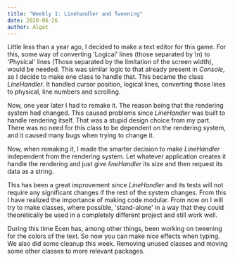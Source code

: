 ```yaml
---
title: "Weekly 1: Linehandler and Tweening"
date: 2020-06-26
author: Algot
---
```


Little less than a year ago, I decided to make a text editor for this game. For this, some way of converting 'Logical' lines (those separated by \n) to 'Physical' lines (Those separated by the limitation of the screen width), would be needed. This was similar logic to that already present in _Console_, so I decide to make one class to handle that. This became the class _LineHandler_. It handled cursor position, logical lines, converting those lines to physical, line numbers and scrolling.

Now, one year later I had to remake it. The reason being that the rendering system had changed. This caused problems since _LineHandler_ was built to handle rendering itself. That was a stupid design choice from my part. There was no need for this class to be dependent on the rendering system, and it caused many bugs when trying to change it.

Now, when remaking it, I made the smarter decision to make _LineHandler_ independent from the rendering system. Let whatever application creates it handle the rendering and just give _lineHandler_ its size and then request its data as a string.

This has been a great improvement since _LineHandler_ and its tests will not require any significant changes if the rest of the system changes. From this I have realized the importance of making code modular. From now on I will try to make classes, where possible, 'stand-alone' in a way that they could theoretically be used in a completely different project and still work well.

During this time Ecen has, among other things, been working on tweening for the colors of the text. So now you can make nice effects when typing. We also did some cleanup this week. Removing unused classes and moving some other classes to more relevant packages.
